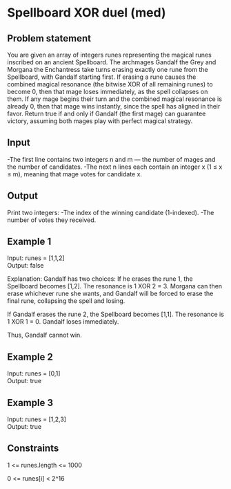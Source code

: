 # Spellboard XOR duel (med)
## Problem statement 
You are given an array of integers runes representing the magical runes inscribed on an ancient Spellboard. The archmages Gandalf the Grey and Morgana the Enchantress take turns erasing exactly one rune from the Spellboard, with Gandalf starting first. If erasing a rune causes the combined magical resonance (the bitwise XOR of all remaining runes) to become 0, then that mage loses immediately, as the spell collapses on them.
If any mage begins their turn and the combined magical resonance is already 0, then that mage wins instantly, since the spell has aligned in their favor.
Return true if and only if Gandalf (the first mage) can guarantee victory, assuming both mages play with perfect magical strategy.

## Input
-The first line contains two integers n and m — the number of mages and the number of candidates.
-The next n lines each contain an integer x (1 ≤ x ≤ m), meaning that mage votes for candidate x.

## Output

Print two integers:
-The index of the winning candidate (1-indexed).
-The number of votes they received.

## Example 1

Input: runes = [1,1,2]  
Output: false


Explanation:
Gandalf has two choices:
If he erases the rune 1, the Spellboard becomes [1,2]. The resonance is 1 XOR 2 = 3. Morgana can then erase whichever rune she wants, and Gandalf will be forced to erase the final rune, collapsing the spell and losing.

If Gandalf erases the rune 2, the Spellboard becomes [1,1]. The resonance is 1 XOR 1 = 0. Gandalf loses immediately.

Thus, Gandalf cannot win.

## Example 2

Input: runes = [0,1]  
Output: true


## Example 3

Input: runes = [1,2,3]  
Output: true

## Constraints

1 <= runes.length <= 1000

0 <= runes[i] < 2^16
